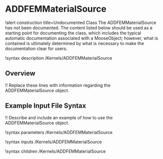# ADDFEMMaterialSource

!alert construction title=Undocumented Class
The ADDFEMMaterialSource has not been documented. The content listed below should be used as a starting point for
documenting the class, which includes the typical automatic documentation associated with a
MooseObject; however, what is contained is ultimately determined by what is necessary to make the
documentation clear for users.

!syntax description /Kernels/ADDFEMMaterialSource

## Overview

!! Replace these lines with information regarding the ADDFEMMaterialSource object.

## Example Input File Syntax

!! Describe and include an example of how to use the ADDFEMMaterialSource object.

!syntax parameters /Kernels/ADDFEMMaterialSource

!syntax inputs /Kernels/ADDFEMMaterialSource

!syntax children /Kernels/ADDFEMMaterialSource
